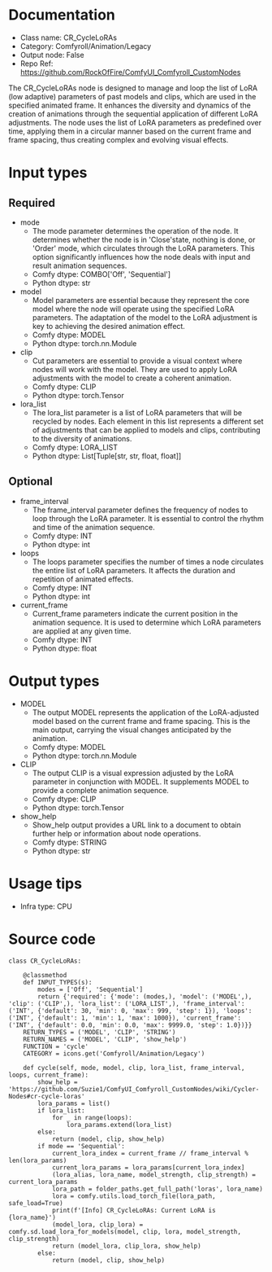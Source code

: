 # Documentation
- Class name: CR_CycleLoRAs
- Category: Comfyroll/Animation/Legacy
- Output node: False
- Repo Ref: https://github.com/RockOfFire/ComfyUI_Comfyroll_CustomNodes

The CR_CycleLoRAs node is designed to manage and loop the list of LoRA (low adaptive) parameters of past models and clips, which are used in the specified animated frame. It enhances the diversity and dynamics of the creation of animations through the sequential application of different LoRA adjustments. The node uses the list of LoRA parameters as predefined over time, applying them in a circular manner based on the current frame and frame spacing, thus creating complex and evolving visual effects.

# Input types
## Required
- mode
    - The mode parameter determines the operation of the node. It determines whether the node is in 'Close'state, nothing is done, or 'Order' mode, which circulates through the LoRA parameters. This option significantly influences how the node deals with input and result animation sequences.
    - Comfy dtype: COMBO['Off', 'Sequential']
    - Python dtype: str
- model
    - Model parameters are essential because they represent the core model where the node will operate using the specified LoRA parameters. The adaptation of the model to the LoRA adjustment is key to achieving the desired animation effect.
    - Comfy dtype: MODEL
    - Python dtype: torch.nn.Module
- clip
    - Cut parameters are essential to provide a visual context where nodes will work with the model. They are used to apply LoRA adjustments with the model to create a coherent animation.
    - Comfy dtype: CLIP
    - Python dtype: torch.Tensor
- lora_list
    - The lora_list parameter is a list of LoRA parameters that will be recycled by nodes. Each element in this list represents a different set of adjustments that can be applied to models and clips, contributing to the diversity of animations.
    - Comfy dtype: LORA_LIST
    - Python dtype: List[Tuple[str, str, float, float]]
## Optional
- frame_interval
    - The frame_interval parameter defines the frequency of nodes to loop through the LoRA parameter. It is essential to control the rhythm and time of the animation sequence.
    - Comfy dtype: INT
    - Python dtype: int
- loops
    - The loops parameter specifies the number of times a node circulates the entire list of LoRA parameters. It affects the duration and repetition of animated effects.
    - Comfy dtype: INT
    - Python dtype: int
- current_frame
    - Current_frame parameters indicate the current position in the animation sequence. It is used to determine which LoRA parameters are applied at any given time.
    - Comfy dtype: INT
    - Python dtype: float

# Output types
- MODEL
    - The output MODEL represents the application of the LoRA-adjusted model based on the current frame and frame spacing. This is the main output, carrying the visual changes anticipated by the animation.
    - Comfy dtype: MODEL
    - Python dtype: torch.nn.Module
- CLIP
    - The output CLIP is a visual expression adjusted by the LoRA parameter in conjunction with MODEL. It supplements MODEL to provide a complete animation sequence.
    - Comfy dtype: CLIP
    - Python dtype: torch.Tensor
- show_help
    - Show_help output provides a URL link to a document to obtain further help or information about node operations.
    - Comfy dtype: STRING
    - Python dtype: str

# Usage tips
- Infra type: CPU

# Source code
```
class CR_CycleLoRAs:

    @classmethod
    def INPUT_TYPES(s):
        modes = ['Off', 'Sequential']
        return {'required': {'mode': (modes,), 'model': ('MODEL',), 'clip': ('CLIP',), 'lora_list': ('LORA_LIST',), 'frame_interval': ('INT', {'default': 30, 'min': 0, 'max': 999, 'step': 1}), 'loops': ('INT', {'default': 1, 'min': 1, 'max': 1000}), 'current_frame': ('INT', {'default': 0.0, 'min': 0.0, 'max': 9999.0, 'step': 1.0})}}
    RETURN_TYPES = ('MODEL', 'CLIP', 'STRING')
    RETURN_NAMES = ('MODEL', 'CLIP', 'show_help')
    FUNCTION = 'cycle'
    CATEGORY = icons.get('Comfyroll/Animation/Legacy')

    def cycle(self, mode, model, clip, lora_list, frame_interval, loops, current_frame):
        show_help = 'https://github.com/Suzie1/ComfyUI_Comfyroll_CustomNodes/wiki/Cycler-Nodes#cr-cycle-loras'
        lora_params = list()
        if lora_list:
            for _ in range(loops):
                lora_params.extend(lora_list)
        else:
            return (model, clip, show_help)
        if mode == 'Sequential':
            current_lora_index = current_frame // frame_interval % len(lora_params)
            current_lora_params = lora_params[current_lora_index]
            (lora_alias, lora_name, model_strength, clip_strength) = current_lora_params
            lora_path = folder_paths.get_full_path('loras', lora_name)
            lora = comfy.utils.load_torch_file(lora_path, safe_load=True)
            print(f'[Info] CR_CycleLoRAs: Current LoRA is {lora_name}')
            (model_lora, clip_lora) = comfy.sd.load_lora_for_models(model, clip, lora, model_strength, clip_strength)
            return (model_lora, clip_lora, show_help)
        else:
            return (model, clip, show_help)
```